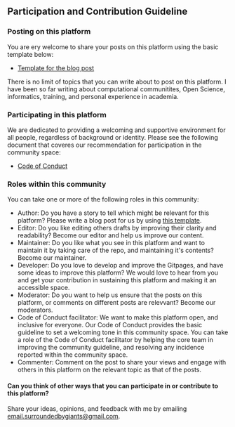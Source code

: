 ## Participation and Contribution Guideline

### Posting on this platform

You are ery welcome to share your posts on this platform using the basic template below:
- [Template for the blog post](./template)

There is no limit of topics that you can write about to post on this platform. I have been so far writing about computational communitites, Open Science, informatics, training, and personal experience in academia.

### Participating in this platform

We are dedicated to providing a welcoming and supportive environment for all people, regardless of background or identity. Please see the following document that coveres our recommendation for participation in the community space:
- [Code of Conduct](./conduct)

### Roles within this community

You can take one or more of the following roles in this community:

- Author: Do you have a story to tell which might be relevant for this platform? Please write a blog post for us by using [this template](./template).
- Editor: Do you like editing others drafts by improving their clarity and readability? Become our editor and help us improve our content.
- Maintainer: Do you like what you see in this platform and want to maintain it by taking care of the repo, and maintaining it's contents? Become our maintainer.
- Developer: Do you love to develop and improve the Gitpages, and have some ideas to improve this platform? We would love to hear from you and get your contribution in sustaining this platform and making it an accessible space.
- Moderator: Do you want to help us ensure that the posts on this platform, or comments on different posts are relevvant? Become our moderators.
- Code of Conduct facilitator: We want to make this platform open, and inclusive for everyone. Our Code of Conduct provides the basic guideline to set a welcoming tone in this community space. You can take a role of the Code of Conduct facilitator by helping the core team in improving the community guideline, and resolving any incidence reported within the community space.
- Commenter: Comment on the post to share your views and engage with others in this platform on the relevant topic as that of the posts.


#### Can you think of other ways that you can participate in or contribute to this platform? 

Share your ideas, opinions, and feedback with me by emailing [email.surroundedbygiants@gmail.com](mailto:email.surroundedbygiants@gmail.com).
